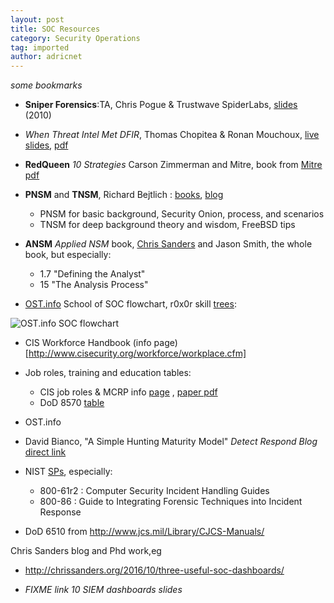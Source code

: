 ```yaml
---
layout: post
title: SOC Resources
category: Security Operations
tag: imported
author: adricnet
---
```


<i>some bookmarks</i>

* **Sniper Forensics**:TA, Chris Pogue & Trustwave SpiderLabs, [slides](https://files.sans.org/summit/forensics11/PDFs/Sniper%20Forensics-Target%20Acquisition.pdf) (2010)
 
* *When Threat Intel Met DFIR*, Thomas Chopitea & Ronan Mouchoux,   [live slides](http://direct.tomchop.me/slides/), [pdf](http://2015.hack.lu/archive/2015/When%20threat%20intel%20met%20DFIR.pdf)

* **RedQueen** *10 Strategies* Carson Zimmerman and Mitre, book from [Mitre](http://www.mitre.org/publications/all/ten-strategies-of-a-world-class-cybersecurity-operations-center) [pdf]( 
https://www.mitre.org/sites/default/files/publications/pr-13-1028-mitre-10-strategies-cyber-ops-center.pdf)

* **PNSM** and **TNSM**, Richard Bejtlich : [books](http://www.taosecurity.com/books.html), [blog](http://taosecurity.blogspot.com/)
  * PNSM for basic background, Security Onion, process, and scenarios
  * TNSM for deep background theory and wisdom, FreeBSD tips

* **ANSM** *Applied NSM* book, [Chris Sanders](http://chrissanders.org/) and Jason Smith, the whole book, but especially:
  * 1.7 "Defining the Analyst"
  * 15 "The Analysis Process"

* [OST.info](http://opensecuritytraining.info) School of SOC flowchart, r0x0r skill [trees](http://opensecuritytraining.info/IntroductionToReverseEngineering.html):

![OST.info SOC flowchart](http://opensecuritytraining.info/Flow_files/droppedImage_1.jpg)

* CIS Workforce Handbook (info page)[http://www.cisecurity.org/workforce/workplace.cfm]

* Job roles, training and education tables:
  * CIS job roles & MCRP info [page](http://www.cisecurity.org/workforce/roles.cfm) , [paper pdf](http://www.cisecurity.org/workforce/images/FinalReport.pdf)
  * DoD 8570 [table](http://iase.disa.mil/iawip/Pages/iabaseline.aspx)

* OST.info 

* David Bianco, "A Simple Hunting Maturity Model" *Detect Respond Blog* [direct link](http://detect-respond.blogspot.com/2015/10/a-simple-hunting-maturity-model.html)

* NIST [SPs](http://csrc.nist.gov/publications/PubsSPs.html), especially:
  * 800-61r2 : Computer Security Incident Handling Guides
  * 800-86 : Guide to Integrating Forensic Techniques into Incident Response
* DoD 6510 from http://www.jcs.mil/Library/CJCS-Manuals/

Chris Sanders blog and Phd work,eg

* http://chrissanders.org/2016/10/three-useful-soc-dashboards/

* *FIXME link 10 SIEM dashboards slides*

